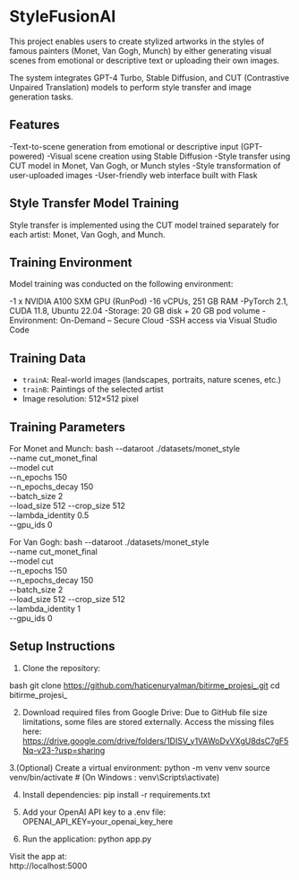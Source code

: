 

# StyleFusionAI

This project enables users to create stylized artworks in the styles of famous painters (Monet, Van Gogh, Munch) by either generating visual scenes from emotional or descriptive text or uploading their own images.

The system integrates GPT-4 Turbo, Stable Diffusion, and CUT (Contrastive Unpaired Translation) models to perform style transfer and image generation tasks.


## Features

-Text-to-scene generation from emotional or descriptive input (GPT-powered)
-Visual scene creation using Stable Diffusion
-Style transfer using CUT model in Monet, Van Gogh, or Munch styles
-Style transformation of user-uploaded images
-User-friendly web interface built with Flask

## Style Transfer Model Training

Style transfer is implemented using the CUT model trained separately for each artist: Monet, Van Gogh, and Munch.



## Training Environment

Model training was conducted on the following environment:

-1 x NVIDIA A100 SXM GPU (RunPod)
-16 vCPUs, 251 GB RAM
-PyTorch 2.1, CUDA 11.8, Ubuntu 22.04
-Storage: 20 GB disk + 20 GB pod volume
-Environment: On-Demand – Secure Cloud
-SSH access via Visual Studio Code


## Training Data

- `trainA`: Real-world images (landscapes, portraits, nature scenes, etc.)
- `trainB`: Paintings of the selected artist
-  Image resolution: 512×512 pixel
  


## Training Parameters

For Monet and Munch:
bash
--dataroot ./datasets/monet_style \
--name cut_monet_final \
--model cut \
--n_epochs 150 \
--n_epochs_decay 150 \
--batch_size 2 \
--load_size 512 --crop_size 512 \
--lambda_identity 0.5 \
--gpu_ids 0

For Van Gogh:
bash
--dataroot ./datasets/monet_style \
--name cut_monet_final \
--model cut \
--n_epochs 150 \
--n_epochs_decay 150 \
--batch_size 2 \
--load_size 512 --crop_size 512 \
--lambda_identity 1 \
--gpu_ids 0

##  Setup Instructions

1. Clone the repository:

bash
git clone https://github.com/haticenuryalman/bitirme_projesi_.git
cd bitirme_projesi_

2. Download required files from Google Drive:
Due to GitHub file size limitations, some files are stored externally.
Access the missing files here:  
https://drive.google.com/drive/folders/1DISV_y1VAWoDyVXgU8dsC7gF5Nq-v23-?usp=sharing

3.(Optional) Create a virtual environment:
python -m venv venv
source venv/bin/activate  # (On Windows : venv\Scripts\activate)

4. Install dependencies:
pip install -r requirements.txt

5. Add your OpenAI API key to a .env file:
OPENAI_API_KEY=your_openai_key_here

6. Run the application:
python app.py

Visit the app at:  
http://localhost:5000








